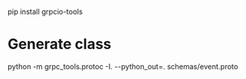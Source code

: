  
pip install grpcio-tools
 
# Generate class
 python -m grpc_tools.protoc -I. --python_out=. schemas/event.proto


